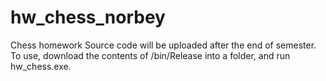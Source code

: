 # hw_chess_norbey
Chess homework
Source code will be uploaded after the end of semester.
To use, download the contents of /bin/Release into a folder, and run hw_chess.exe.
